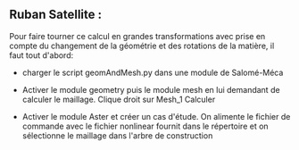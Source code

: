 Ruban Satellite  :
------------------

Pour faire tourner ce calcul en grandes transformations avec
prise en compte du changement de la géométrie et des rotations
de la matière, il faut tout d'abord:

- charger le script geomAndMesh.py dans une module de 
Salomé-Méca

- Activer le module geometry puis le module mesh en lui demandant
de calculer le maillage. Clique droit sur Mesh_1 Calculer

- Activer le module Aster et créer un cas d'étude. On alimente
le fichier de commande avec le fichier nonlinear fournit dans
le répertoire et on sélectionne le maillage dans l'arbre de construction